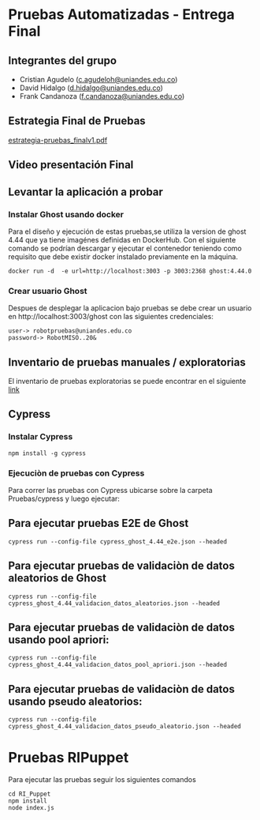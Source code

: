 # Pruebas Automatizadas - Entrega Final

## Integrantes del grupo
- Cristian Agudelo (c.agudeloh@uniandes.edu.co)
- David Hidalgo (d.hidalgo@uniandes.edu.co)
- Frank Candanoza (f.candanoza@uniandes.edu.co) 

## Estrategia Final de Pruebas
[estrategia-pruebas_finalv1.pdf](https://github.com/franklincandanoza/estrategiaFinalAutomatizadas/files/8795477/estrategia-pruebas_finalv1.pdf)



## Video presentación Final



## Levantar la aplicación a probar 
### Instalar Ghost usando docker
Para el diseño y ejecución de estas pruebas,se utiliza la version de ghost 4.44 que ya tiene imagénes definidas en DockerHub. Con el siguiente comando se podrían descargar y ejecutar el contenedor teniendo como requisito que debe existir docker instalado previamente en la máquina.

```
docker run -d  -e url=http://localhost:3003 -p 3003:2368 ghost:4.44.0

```

### Crear usuario Ghost
Despues de desplegar la aplicacion bajo pruebas se debe crear un usuario en http://localhost:3003/ghost con las siguientes credenciales:

```
user-> robotpruebas@uniandes.edu.co
password-> RobotMISO..20&
```


## Inventario de pruebas manuales / exploratorias
El inventario de pruebas exploratorias se puede encontrar en el siguiente [link](https://docs.google.com/spreadsheets/d/1PBJi9k62ba4eBXOoQGiPel9dsMm7tYdP/edit#gid=1624035705)


## Cypress

### Instalar Cypress
```
npm install -g cypress
```

### Ejecuciòn de pruebas con Cypress

Para correr las pruebas con Cypress ubicarse sobre la carpeta Pruebas/cypress y luego ejecutar:

## Para ejecutar pruebas E2E de Ghost
```
cypress run --config-file cypress_ghost_4.44_e2e.json --headed
```

## Para ejecutar pruebas de validaciòn de datos aleatorios de Ghost
```
cypress run --config-file cypress_ghost_4.44_validacion_datos_aleatorios.json --headed
```

## Para ejecutar pruebas de validaciòn de datos usando pool apriori:
```
cypress run --config-file cypress_ghost_4.44_validacion_datos_pool_apriori.json --headed
```

## Para ejecutar pruebas de validaciòn de datos usando pseudo aleatorios:
```
cypress run --config-file cypress_ghost_4.44_validacion_datos_pseudo_aleatorio.json --headed
```



# Pruebas RIPuppet
Para ejecutar las pruebas seguir los siguientes comandos

```
cd RI_Puppet
npm install
node index.js
```
